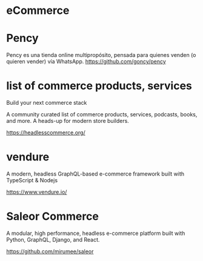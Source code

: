 # eCommerce 
 
# Pency

Pency es una tienda online multipropósito, pensada para quienes venden (o quieren vender) vía WhatsApp.
https://github.com/goncy/pency

# list of commerce products, services
 
Build your next commerce stack

A community curated list of commerce products, services, podcasts, books, and more. A heads-up for modern store builders.

https://headlesscommerce.org/
 
# vendure

A modern, headless GraphQL-based e-commerce framework built with TypeScript & Nodejs
 
https://www.vendure.io/ 

# Saleor Commerce

 A modular, high performance, headless e-commerce platform built with Python, GraphQL, Django, and React. 
 
 https://github.com/mirumee/saleor
